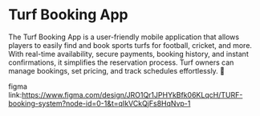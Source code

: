 # Turf Booking App
The Turf Booking App is a user-friendly mobile application that allows players to easily find and book sports turfs for football, cricket, and more. With real-time availability, secure payments, booking history, and instant confirmations, it simplifies the reservation process. Turf owners can manage bookings, set pricing, and track schedules effortlessly. 🚀

figma link:https://www.figma.com/design/JRO1Qr1JPHYkBfk06KLqcH/TURF-booking-system?node-id=0-1&t=qIkVCkQjFs8HqNvp-1
